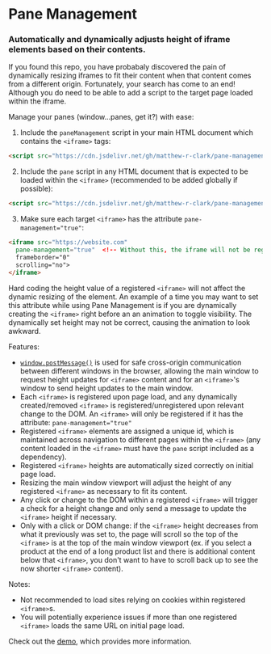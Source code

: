 # Pane Management
### Automatically and dynamically adjusts height of iframe elements based on their contents.

If you found this repo, you have probabaly discovered the pain of dynamically resizing iframes to fit their content when that content comes from a different origin. Fortunately, your search has come to an end! Although you do need to be able to add a script to the target page loaded within the iframe.

Manage your panes (window...panes, get it?) with ease:
1. Include the `paneManagement` script in your main HTML document which contains the `<iframe>` tags:
  ```html
  <script src="https://cdn.jsdelivr.net/gh/matthew-r-clark/pane-management/babel/paneManager.min.js"></script>
  ```
2. Include the `pane` script in any HTML document that is expected to be loaded within the `<iframe>` (recommended to be added globally if possible):
  ```html
  <script src="https://cdn.jsdelivr.net/gh/matthew-r-clark/pane-management/babel/pane.min.js"></script>
  ```
3. Make sure each target `<iframe>` has the attribute `pane-management="true"`:
  ```html
  <iframe src="https://website.com"
    pane-management="true"  <!-- Without this, the iframe will not be registered! -->
    frameborder="0"
    scrolling="no">
  </iframe>
  ```

Hard coding the height value of a registered `<iframe>` will not affect the dynamic resizing of the element. An example of a time you may want to set this attribute while using Pane Management is if you are dynamically creating the `<iframe>` right before an an animation to toggle visibility. The dynamically set height may not be correct, causing the animation to look awkward.

Features:
- [`window.postMessage()`](https://developer.mozilla.org/en-US/docs/Web/API/Window/postMessage) is used for safe cross-origin communication between different windows in the browser, allowing the main window to request height updates for `<iframe>` content and for an `<iframe>`'s window to send height updates to the main window.
- Each `<iframe>` is registered upon page load, and any dynamically created/removed `<iframe>` is registered/unregistered upon relevant change to the DOM. An `<iframe>` will only be registered if it has the attribute: `pane-management="true"`
- Registered `<iframe>` elements are assigned a unique id, which is maintained across navigation to different pages within the `<iframe>` (any content loaded in the `<iframe>` must have the `pane` script included as a dependency).
- Registered `<iframe>` heights are automatically sized correctly on initial page load.
- Resizing the main window viewport will adjust the height of any registered `<iframe>` as necessary to fit its content.
- Any click or change to the DOM within a registered `<iframe>` will trigger a check for a height change and only send a message to update the `<iframe>` height if necessary.
- Only with a click or DOM change: if the `<iframe>` height decreases from what it previously was set to, the page will scroll so the top of the `<iframe>` is at the top of the main window viewport (ex. if you select a product at the end of a long product list and there is additional content below that `<iframe>`, you don't want to have to scroll back up to see the now shorter `<iframe>` content).

Notes:
- Not recommended to load sites relying on cookies within registered `<iframe>`s.
- You will potentially experience issues if more than one registered `<iframe>` loads the same URL on initial page load.

Check out the [demo](https://matthew-r-clark.github.io/iframe-resize-demo/), which provides more information.